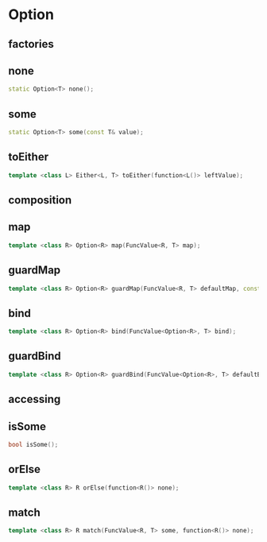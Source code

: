 # Option

## factories

## none

```c++
static Option<T> none();
```

## some

```c++
static Option<T> some(const T& value);
```

## toEither

```c++
template <class L> Either<L, T> toEither(function<L()> leftValue);
```

## composition

## map

```c++
template <class R> Option<R> map(FuncValue<R, T> map);
```

## guardMap

```c++
template <class R> Option<R> guardMap(FuncValue<R, T> defaultMap, const Guards<R, T>& guards);
```

## bind

```c++
template <class R> Option<R> bind(FuncValue<Option<R>, T> bind);
```

## guardBind

```c++
template <class R> Option<R> guardBind(FuncValue<Option<R>, T> defaultBind, const Guards<Option<R>, T>& guards);
```

## accessing

## isSome

```c++
bool isSome();
```

## orElse

```c++
template <class R> R orElse(function<R()> none);
```

## match

```c++
template <class R> R match(FuncValue<R, T> some, function<R()> none);
```
